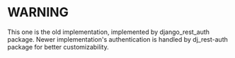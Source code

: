 # WARNING
This one is the old implementation, implemented by django_rest_auth package. Newer implementation's authentication is handled by dj_rest-auth package for better customizability.
